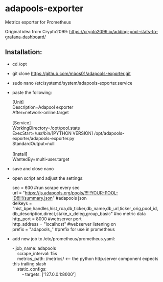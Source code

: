# adapools-exporter
Metrics exporter for Prometheus

Original idea from Crypto2099: https://crypto2099.io/adding-pool-stats-to-grafana-dashboard/

Installation:
-------------
+ cd /opt
+ git clone https://github.com/mbos01/adapools-exporter.git
+ sudo nano /etc/systemd/system/adapools-exporter.service
+ paste the following:

    [Unit]<br>
    Description=Adapool exporter<br>
    After=network-online.target<br>
    <br>
    [Service]<br>
    WorkingDirectory=/opt/pool.stats<br>
    ExecStart=/usr/bin/[PYTHON VERSION] /opt/adapools-exporter/adapools-exporter.py<br>
    StandardOutput=null<br>
    <br>
    [Install]<br>
    WantedBy=multi-user.target<br>

+ save and close nano
+ open script and adjust the settings:

    sec = 600 #run scrape every sec<br>
    url = "https://js.adapools.org/pools/!!!!!YOUR-POOL-ID!!!!!/summary.json" #adapools json<br>
    delkeys = "hist_bpe,handles,hist_roa,db_ticker,db_name,db_url,ticker_orig,pool_id,db_description,direct,stake_x_deleg,group_basic" #no metric data<br>
    http_port = 8000 #webserver port<br>
    http_address = "localhost" #webserver listening on<br>
    prefix = "adapools_" #prefix for use in prometheus<br>

+ add new job to /etc/prometheus/prometheus.yaml:

  \- job_name: adapools<br>
  &nbsp;&nbsp;&nbsp;&nbsp;scrape_interval: 15s<br>
  &nbsp;&nbsp;&nbsp;&nbsp;metrics_path: /metrics/ <-- the python http.server component expects this trailing slash<br>
  &nbsp;&nbsp;&nbsp;&nbsp;static_configs:<br>
  &nbsp;&nbsp;&nbsp;&nbsp;&nbsp;&nbsp;&nbsp;&nbsp;\- targets: ['127.0.0.1:8000']<br>
 
 
